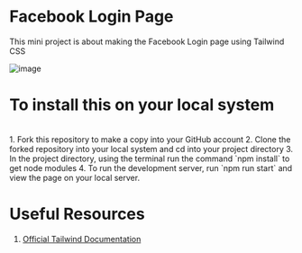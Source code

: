# Facebook Login Page

This mini project is about making the Facebook Login page using Tailwind CSS 

![image](https://user-images.githubusercontent.com/93826081/208284577-2bf49d9a-5e28-4ed2-b9c9-f6fc4f439d53.png)

# To install this on your local system 
<br>
1. Fork this repository to make a copy into your GitHub account 
2. Clone the forked repository into your local system and cd into your project directory 
3. In the project directory, using the terminal run the command `npm install` to get node modules 
4. To run the development server, run `npm run start` and view the page on your local server. 

# Useful Resources 

1. [Official Tailwind Documentation](https://tailwindcss.com/docs/installation)

